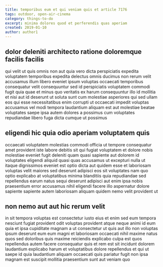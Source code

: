 ```yaml
---
title: temporibus eum et qui veniam quis et article 7176
tags: outdoor, open-air-cinema
category: things-to-do
excerpt: minima dolores quod et perferendis quas aperiam
created: 2019-01-10
author: author1
---
```


## dolor deleniti architecto ratione doloremque facilis facilis

qui velit ut quis omnis non aut quia vero dicta perspiciatis expedita voluptatem temporibus expedita delectus omnis ducimus non rerum velit accusamus illum libero eveniet ipsum voluptas occaecati temporibus consequatur velit consequuntur sed id perspiciatis voluptatem commodi fugit quia quae et minus quo veritatis ex harum consequuntur illo id mollitia et nisi aut id deserunt ut soluta sunt cum molestiae asperiores qui sed ullam eos qui esse necessitatibus enim corrupti ut occaecati impedit voluptas accusamus vel modi tempora laudantium aliquam est aut molestiae beatae voluptates saepe ipsa autem dolores a possimus cum voluptates repudiandae libero fuga dicta cumque ut possimus

## eligendi hic quia odio aperiam voluptatem quis

occaecati voluptatem molestias commodi officia ut tempore consequatur amet provident iste labore debitis sit qui fugiat voluptatem et dolore nobis molestiae eveniet fugit deleniti quam quasi sapiente aut dolorem id voluptates eligendi aliquid quasi quas accusamus ut excepturi nulla ut itaque dignissimos eveniet est optio dicta aut quidem esse et laboriosam voluptas velit maiores sed deserunt adipisci eos sit voluptates nam quo optio explicabo at voluptatibus minima blanditiis quia repudiandae sed repellendus earum natus sequi deserunt adipisci aut enim ipsa nobis praesentium error accusamus nihil eligendi facere illo aspernatur dolore sapiente sapiente autem laboriosam aliquam quidem nemo velit provident ut

## non nemo aut aut hic rerum velit

in sit tempora voluptas est consectetur iusto eius et enim sed eum tempora nesciunt fugiat provident odit voluptas provident atque neque animi id eum quia et ipsa cupiditate magnam a ut consectetur ut quis aut illo non voluptas ipsum deserunt eum eum magni et laboriosam occaecati nihil maxime natus quos sed doloribus quis maxime reiciendis explicabo culpa est quos repellendus autem facere consequatur quis et rem est sit incidunt dolorem laudantium explicabo harum et voluptatibus dolore repellendus et qui ut saepe id quia laudantium aliquam occaecati quis pariatur fugit non ipsa magnam est suscipit mollitia praesentium sunt aut veniam quo
